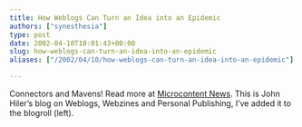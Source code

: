 ```yaml
---
title: How Weblogs Can Turn an Idea into an Epidemic
authors: ["synesthesia"]
type: post
date: 2002-04-10T10:01:43+00:00
slug: how-weblogs-can-turn-an-idea-into-an-epidemic 
aliases: ["/2002/04/10/how-weblogs-can-turn-an-idea-into-an-epidemic"]

---
```

Connectors and Mavens! Read more at [Microcontent News][1]. This is John Hiler&#8217;s blog on Weblogs, Webzines and Personal Publishing, I&#8217;ve added it to the blogroll (left).

 [1]: https://www.microcontentnews.com/articles/tippingblog.htm